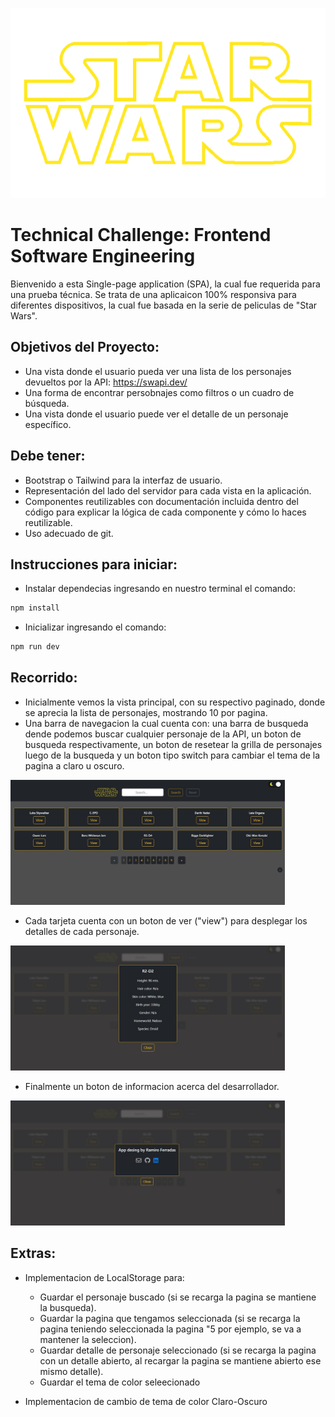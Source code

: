 ![StarWarsLogo](./src/assets/Logos/Star_Wars_Logo..png)

# Technical Challenge: Frontend Software Engineering

Bienvenido a esta Single-page application (SPA), la cual fue requerida para una prueba técnica.
Se trata de una aplicaicon 100% responsiva para diferentes dispositivos, la cual fue basada en la serie de peliculas de "Star Wars".

## Objetivos del Proyecto:

- Una vista donde el usuario pueda ver una lista de los personajes devueltos por la API: https://swapi.dev/
- Una forma de encontrar persobnajes como filtros o un cuadro de búsqueda.
- Una vista donde el usuario puede ver el detalle de un personaje específico.

## Debe tener:

- Bootstrap o Tailwind para la interfaz de usuario.
- Representación del lado del servidor para cada vista en la aplicación.
- Componentes reutilizables con documentación incluida dentro del código para explicar la lógica de cada componente y cómo lo haces reutilizable.
- Uso adecuado de git.

## Instrucciones para iniciar:

- Instalar dependecias ingresando en nuestro terminal el comando:

```bash
npm install
```

- Inicializar ingresando el comando:

```bash
npm run dev
```

## Recorrido:

- Inicialmente vemos la vista principal, con su respectivo paginado, donde se aprecia la lista de personajes, mostrando 10 por pagina.
- Una barra de navegacion la cual cuenta con: una barra de busqueda dende podemos buscar cualquier personaje de la API, un boton de busqueda respectivamente, un boton de resetear la grilla de personajes luego de la busqueda y un boton tipo switch para cambiar el tema de la pagina a claro u oscuro.
<p align="left"><img height="200" src="./src/assets/ScreenShots/Home.jpg" /><p>

- Cada tarjeta cuenta con un boton de ver ("view") para desplegar los detalles de cada personaje.

<p align="left"><img height="200" src="./src/assets/ScreenShots/Detail.jpg" /><p>

- Finalmente un boton de informacion acerca del desarrollador.

<p align="left"><img height="200" src="./src/assets/ScreenShots/Info.jpg" /><p>

## Extras:

- Implementacion de LocalStorage para:

  - Guardar el personaje buscado (si se recarga la pagina se mantiene la busqueda).
  - Guardar la pagina que tengamos seleccionada (si se recarga la pagina teniendo seleccionada la pagina "5 por ejemplo, se va a mantener la seleccion).
  - Guardar detalle de personaje seleccionado (si se recarga la pagina con un detalle abierto, al recargar la pagina se mantiene abierto ese mismo detalle).
  - Guardar el tema de color seleecionado

- Implementacion de cambio de tema de color Claro-Oscuro
